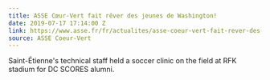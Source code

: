 ```yaml
---
title: ASSE Cœur-Vert fait rêver des jeunes de Washington!
date: 2019-07-17 17:14:00 Z
link: https://www.asse.fr/fr/actualites/asse-coeur-vert-fait-rever-des-jeunes-de-washington--ac26255
source: ASSE Coeur-Vert
---
```


Saint-Étienne's technical staff held a soccer clinic on the field at RFK stadium for DC SCORES alumni.